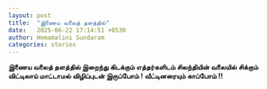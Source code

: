 ```yaml
---
layout: post
title:  "இணைய வலைத் தளத்தில்"
date:   2025-06-22 17:14:51 +0530
author: Hemamalini Sundaram
categories: stories
---
```


**இணைய வலைத் தளத்தில் இறைந்து கிடக்கும் எத்தர்களிடம் சிலந்தியின் வலையில் சிக்கும்
விட்டிலாய் மாட்டாமல் விழிப்புடன் இருப்போம் ! வீட்டினரையும் காப்போம் !!**
